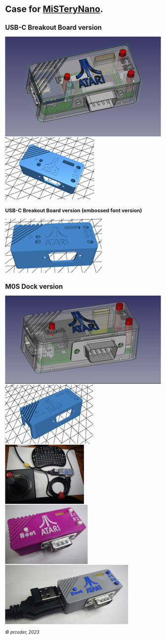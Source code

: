 # Case for [MiSTeryNano](https://github.com/harbaum/MiSTeryNano).

## USB-C Breakout Board version
![MiSTery USB-C Case.png](photos/MiSTery%20USB-C%20Case.png)
[![USB-C Breakout-Case.stl](photos/USB-C%20Breakout-Case.png)](USB-C%20Breakout-Case.stl)

### USB-C Breakout Board version (embossed font version)
[![USB-C Breakout-Case (embossed).stl](photos/USB-C%20Breakout-Case%20(embossed).png)](USB-C%20Breakout-Case%20(embossed)..stl)

## M0S Dock version
![Case_06.png](photos/Case_06.png)
[![MiSTery M0S Dock-Case.stl](photos/MiSTery%20M0S%20Dock-Case.png)](MiSTery%20M0S%20Dock-Case.stl)
![09.JPG](photos/09.JPG)
![12.JPG](photos/12.JPG)
![06.JPG](photos/06.JPG)

*© prcoder, 2023*
